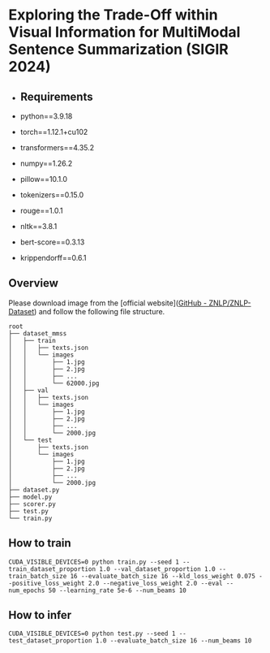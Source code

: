# Exploring the Trade-Off within Visual Information for MultiModal Sentence Summarization (SIGIR 2024)

- ## Requirements

- python==3.9.18
- torch==1.12.1+cu102
- transformers==4.35.2
- numpy==1.26.2
- pillow==10.1.0
- tokenizers==0.15.0
- rouge==1.0.1
- nltk==3.8.1
- bert-score==0.3.13
- krippendorff==0.6.1

## Overview

Please download image from the [official website]([GitHub - ZNLP/ZNLP-Dataset](https://github.com/ZNLP/ZNLP-Dataset)) and follow the following file structure.

```
root
├── dataset_mmss
│   ├── train
│   │   ├── texts.json
│   │   └── images
│   │       ├── 1.jpg
│   │       ├── 2.jpg
│   │       ├── ...
│   │       └── 62000.jpg
│   ├── val
│   │   ├── texts.json
│   │   └── images
│   │       ├── 1.jpg
│   │       ├── 2.jpg
│   │       ├── ...
│   │       └── 2000.jpg
│   └── test
│       ├── texts.json
│       └── images
│           ├── 1.jpg
│           ├── 2.jpg
│           ├── ...
│           └── 2000.jpg
├── dataset.py
├── model.py
├── scorer.py
├── test.py
└── train.py
```

## How to train

```
CUDA_VISIBLE_DEVICES=0 python train.py --seed 1 --train_dataset_proportion 1.0 --val_dataset_proportion 1.0 --train_batch_size 16 --evaluate_batch_size 16 --kld_loss_weight 0.075 --positive_loss_weight 2.0 --negative_loss_weight 2.0 --eval --num_epochs 50 --learning_rate 5e-6 --num_beams 10
```

## How to infer

```
CUDA_VISIBLE_DEVICES=0 python test.py --seed 1 --test_dataset_proportion 1.0 --evaluate_batch_size 16 --num_beams 10
```
